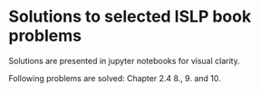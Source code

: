 # Solutions to selected ISLP book problems
Solutions are presented in jupyter notebooks for visual clarity.

Following problems are solved:
Chapter 2.4 8., 9. and 10. 
